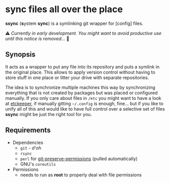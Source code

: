 # sync files all over the place
**ssync** (**s**ystem **sync**) is a symlinking git wrapper for [config] files.

:warning: *Currently in early development. You might want to avoid productive use until this notice is removed...* :construction:

## Synopsis
It acts as a wrapper to put any file into its repository and puts a symlink in the original place. This allows to apply version control without having to store stuff in one place or litter your drive with separate repositories.

The idea is to synchronize multiple machines this way by synchronizing everything that is not created by packages but was placed or configured manually. If you only care about files in `/etc` you might want to have a look at [etckeeper](https://github.com/joeyh/etckeeper), if manually gitting `~/.config` is enough, fine... but if you like to unify all of this and would like to have full control over a selective set of files **ssync** might be just the right tool for you.

## Requirements
- Dependencies
  - `git` *- d'oh*
  - `rsync`
  - `perl` for [git-preserve-permissions](https://github.com/dr4ke) (pulled automatically)
  - GNU's `coreutils`
- Permissions
  - needs to run as **root** to properly deal with file permissions
